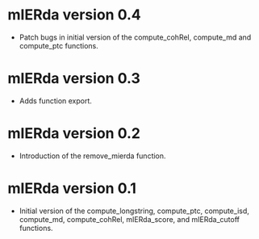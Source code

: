 # mIERda version 0.4
-   Patch bugs in initial version of the compute_cohRel, compute_md and compute_ptc functions.
# mIERda version 0.3
-   Adds function export.
# mIERda version 0.2
-   Introduction of the remove_mierda function.
# mIERda version 0.1
-   Initial version of the compute_longstring, compute_ptc, compute_isd, compute_md, compute_cohRel, mIERda_score, and mIERda_cutoff functions.
